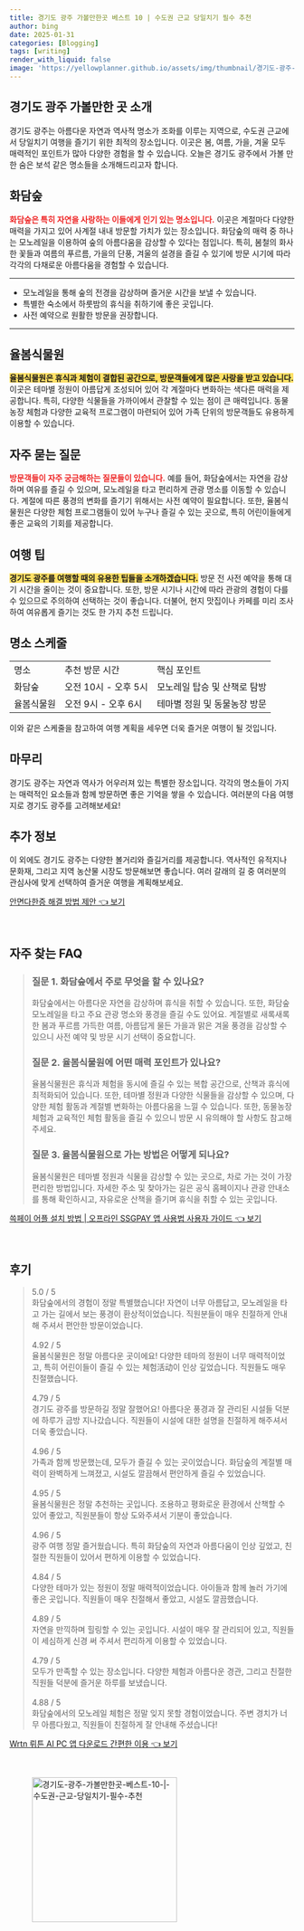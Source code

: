 ```yaml
---
title: 경기도 광주 가볼만한곳 베스트 10 | 수도권 근교 당일치기 필수 추천
author: bing
date: 2025-01-31
categories: [Blogging]
tags: [writing]
render_with_liquid: false
image: 'https://yellowplanner.github.io/assets/img/thumbnail/경기도-광주-가볼만한곳-베스트-10-|-수도권-근교-당일치기-필수-추천.webp'
---
```



<h2 id='경기도_광주_소개'>경기도 광주 가볼만한 곳 소개</h2>

<p>경기도 광주는 아름다운 자연과 역사적 명소가 조화를 이루는 지역으로, 수도권 근교에서 당일치기 여행을 즐기기 위한 최적의 장소입니다. 이곳은 봄, 여름, 가을, 겨울 모두 매력적인 포인트가 많아 다양한 경험을 할 수 있습니다. 오늘은 경기도 광주에서 가볼 만한 숨은 보석 같은 명소들을 소개해드리고자 합니다. </p>

<h2 id='화담숲'>화담숲</h2>

<p><b><span style="color: #ee2323;">화담숲은 특히 자연을 사랑하는 이들에게 인기 있는 명소입니다.</span></b> 이곳은 계절마다 다양한 매력을 가지고 있어 사계절 내내 방문할 가치가 있는 장소입니다. 화담숲의 매력 중 하나는 모노레일을 이용하여 숲의 아름다움을 감상할 수 있다는 점입니다. 특히, 봄철의 화사한 꽃들과 여름의 푸르름, 가을의 단풍, 겨울의 설경을 즐길 수 있기에 방문 시기에 따라 각각의 다채로운 아름다움을 경험할 수 있습니다.</p>

<hr />

<ul>
    <li>모노레일을 통해 숲의 전경을 감상하며 즐거운 시간을 보낼 수 있습니다.</li>
    <li>특별한 숙소에서 하룻밤의 휴식을 취하기에 좋은 곳입니다.</li>
    <li>사전 예약으로 원활한 방문을 권장합니다.</li>
</ul>

<hr />

<h2 id='율봄식물원'>율봄식물원</h2>

<p><b><span style="background-color: #ffe066;">율봄식물원은 휴식과 체험이 결합된 공간으로, 방문객들에게 많은 사랑을 받고 있습니다.</span></b> 이곳은 테마별 정원이 아름답게 조성되어 있어 각 계절마다 변화하는 색다른 매력을 제공합니다. 특히, 다양한 식물들을 가까이에서 관찰할 수 있는 점이 큰 매력입니다. 동물농장 체험과 다양한 교육적 프로그램이 마련되어 있어 가족 단위의 방문객들도 유용하게 이용할 수 있습니다.</p>

<h2 id='자주_묻는_질문'>자주 묻는 질문</h2>

<p><b><span style="color: #ee2323;">방문객들이 자주 궁금해하는 질문들이 있습니다.</span></b> 예를 들어, 화담숲에서는 자연을 감상하며 여유를 즐길 수 있으며, 모노레일을 타고 편리하게 관광 명소를 이동할 수 있습니다. 계절에 따른 풍경의 변화를 즐기기 위해서는 사전 예약이 필요합니다. 또한, 율봄식물원은 다양한 체험 프로그램들이 있어 누구나 즐길 수 있는 곳으로, 특히 어린이들에게 좋은 교육의 기회를 제공합니다.</p>

<h2 id='여행_팁'>여행 팁</h2>

<p><b><span style="background-color: #ffe066;">경기도 광주를 여행할 때의 유용한 팁들을 소개하겠습니다.</span></b> 방문 전 사전 예약을 통해 대기 시간을 줄이는 것이 중요합니다. 또한, 방문 시기나 시간에 따라 관광의 경험이 다를 수 있으므로 주의하여 선택하는 것이 좋습니다. 더불어, 현지 맛집이나 카페를 미리 조사하여 여유롭게 즐기는 것도 한 가지 추천 드립니다.</p>

<h2 id='명소_스케줄'>명소 스케줄</h2>

<table>
    <tr>
        <td>명소</td>
        <td>추천 방문 시간</td>
        <td>핵심 포인트</td>
    </tr>
    <tr>
        <td>화담숲</td>
        <td>오전 10시 - 오후 5시</td>
        <td>모노레일 탑승 및 산책로 탐방</td>
    </tr>
    <tr>
        <td>율봄식물원</td>
        <td>오전 9시 - 오후 6시</td>
        <td>테마별 정원 및 동물농장 방문</td>
    </tr>
</table>

<p>이와 같은 스케줄을 참고하여 여행 계획을 세우면 더욱 즐거운 여행이 될 것입니다.</p>

<h2 id='마무리'>마무리</h2>

<p>경기도 광주는 자연과 역사가 어우러져 있는 특별한 장소입니다. 각각의 명소들이 가지는 매력적인 요소들과 함께 방문하면 좋은 기억을 쌓을 수 있습니다. 여러분의 다음 여행지로 경기도 광주를 고려해보세요!</p>

<h2 id='추가정보'>추가 정보</h2>

<p>이 외에도 경기도 광주는 다양한 볼거리와 즐길거리를 제공합니다. 역사적인 유적지나 문화재, 그리고 지역 농산물 시장도 방문해보면 좋습니다. 여러 갈래의 길 중 여러분의 관심사에 맞게 선택하여 즐거운 여행을 계획해보세요.</p>


<p><a class="click-button" title="안면다한증 해결 방법 제안" href="https://yellowplanner.github.io/posts/%EC%95%88%EB%A9%B4%EB%8B%A4%ED%95%9C%EC%A6%9D-%ED%95%B4%EA%B2%B0-%EB%B0%A9%EB%B2%95-%EC%A0%9C%EC%95%88/" rel="dofollow">안면다한증 해결 방법 제안 👈 보기</a></p><br>
<h2 id='자주_찾는_FAQ'>자주 찾는 FAQ</h2>
<div itemscope="" itemtype="https://schema.org/FAQPage"> 
<blockquote> 
<div itemscope="" itemprop="mainEntity" itemtype="https://schema.org/Question"> 
<h3 itemprop="name">질문 1. 화담숲에서 주로 무엇을 할 수 있나요?</h3> 
<div itemscope="" itemprop="acceptedAnswer" itemtype="https://schema.org/Answer"> 
<span itemprop="text"> 
<p>화담숲에서는 아름다운 자연을 감상하며 휴식을 취할 수 있습니다. 또한, 화담숲 모노레일을 타고 주요 관광 명소와 풍경을 즐길 수도 있어요. 계절별로 새록새록한 봄과 푸르름 가득한 여름, 아름답게 물든 가을과 맑은 겨울 풍경을 감상할 수 있으니 사전 예약 및 방문 시기 선택이 중요합니다.</p> 
</span> 
</div> 
</div> 

<div itemscope="" itemprop="mainEntity" itemtype="https://schema.org/Question"> 
<h3 itemprop="name">질문 2. 율봄식물원에 어떤 매력 포인트가 있나요?</h3> 
<div itemscope="" itemprop="acceptedAnswer" itemtype="https://schema.org/Answer"> 
<span itemprop="text"> 
<p>율봄식물원은 휴식과 체험을 동시에 즐길 수 있는 복합 공간으로, 산책과 휴식에 최적화되어 있습니다. 또한, 테마별 정원과 다양한 식물들을 감상할 수 있으며, 다양한 체험 활동과 계절별 변화하는 아름다움을 느낄 수 있습니다. 또한, 동물농장 체험과 교육적인 체험 활동을 즐길 수 있으니 방문 시 유의해야 할 사항도 참고해주세요.</p> 
</span> 
</div> 
</div> 

<div itemscope="" itemprop="mainEntity" itemtype="https://schema.org/Question"> 
<h3 itemprop="name">질문 3. 율봄식물원으로 가는 방법은 어떻게 되나요?</h3> 
<div itemscope="" itemprop="acceptedAnswer" itemtype="https://schema.org/Answer"> 
<span itemprop="text"> 
<p>율봄식물원은 테마별 정원과 식물을 감상할 수 있는 곳으로, 차로 가는 것이 가장 편리한 방법입니다. 자세한 주소 및 찾아가는 길은 공식 홈페이지나 관광 안내소를 통해 확인하시고, 자유로운 산책을 즐기며 휴식을 취할 수 있는 곳입니다.</p> 
</span> 
</div> 
</div> 

</blockquote> 
</div>
<p><a class="click-button" title="쓱페이 어플 설치 방법 | 오프라인 SSGPAY 앱 사용법 사용자 가이드" href="https://yellowplanner.github.io/posts/%EC%93%B1%ED%8E%98%EC%9D%B4-%EC%96%B4%ED%94%8C-%EC%84%A4%EC%B9%98-%EB%B0%A9%EB%B2%95-%EC%98%A4%ED%94%84%EB%9D%BC%EC%9D%B8-SSGPAY-%EC%95%B1-%EC%82%AC%EC%9A%A9%EB%B2%95-%EC%82%AC%EC%9A%A9%EC%9E%90-%EA%B0%80%EC%9D%B4%EB%93%9C/" rel="dofollow">쓱페이 어플 설치 방법 | 오프라인 SSGPAY 앱 사용법 사용자 가이드 👈 보기</a></p><br>
<h2 id='후기'>후기</h2>
<div itemscope itemtype="https://schema.org/Product">
  <blockquote>
  <div itemprop="review" itemscope itemtype="https://schema.org/Review">
      <div itemprop="reviewRating" itemscope itemtype="https://schema.org/Rating"> <span itemprop="ratingValue">5.0</span> / <span itemprop="bestRating">5</span> </div>
      <span itemprop="reviewBody">화담숲에서의 경험이 정말 특별했습니다! 자연이 너무 아름답고, 모노레일을 타고 가는 길에서 보는 풍경이 환상적이었습니다. 직원분들이 매우 친절하게 안내해 주셔서 편안한 방문이었습니다.</span>
  </div>
  <br>
  <div itemprop="review" itemscope itemtype="https://schema.org/Review">
      <div itemprop="reviewRating" itemscope itemtype="https://schema.org/Rating"> <span itemprop="ratingValue">4.92</span> / <span itemprop="bestRating">5</span> </div>
      <span itemprop="reviewBody">율봄식물원은 정말 아름다운 곳이에요! 다양한 테마의 정원이 너무 매력적이었고, 특히 어린이들이 즐길 수 있는 체험活动이 인상 깊었습니다. 직원들도 매우 친절했습니다.</span>
  </div>
  <br>
  <div itemprop="review" itemscope itemtype="https://schema.org/Review">
      <div itemprop="reviewRating" itemscope itemtype="https://schema.org/Rating"> <span itemprop="ratingValue">4.79</span> / <span itemprop="bestRating">5</span> </div>
      <span itemprop="reviewBody">경기도 광주를 방문하길 정말 잘했어요! 아름다운 풍경과 잘 관리된 시설들 덕분에 하루가 금방 지나갔습니다. 직원들이 시설에 대한 설명을 친절하게 해주셔서 더욱 좋았습니다.</span>
  </div>
  <br>
  <div itemprop="review" itemscope itemtype="https://schema.org/Review">
      <div itemprop="reviewRating" itemscope itemtype="https://schema.org/Rating"> <span itemprop="ratingValue">4.96</span> / <span itemprop="bestRating">5</span> </div>
      <span itemprop="reviewBody">가족과 함께 방문했는데, 모두가 즐길 수 있는 곳이었습니다. 화담숲의 계절별 매력이 완벽하게 느껴졌고, 시설도 깔끔해서 편안하게 즐길 수 있었습니다.</span>
  </div>
  <br>
  <div itemprop="review" itemscope itemtype="https://schema.org/Review">
      <div itemprop="reviewRating" itemscope itemtype="https://schema.org/Rating"> <span itemprop="ratingValue">4.95</span> / <span itemprop="bestRating">5</span> </div>
      <span itemprop="reviewBody">율봄식물원은 정말 추천하는 곳입니다. 조용하고 평화로운 환경에서 산책할 수 있어 좋았고, 직원분들이 항상 도와주셔서 기분이 좋았습니다.</span>
  </div>
  <br>
  <div itemprop="review" itemscope itemtype="https://schema.org/Review">
      <div itemprop="reviewRating" itemscope itemtype="https://schema.org/Rating"> <span itemprop="ratingValue">4.96</span> / <span itemprop="bestRating">5</span> </div>
      <span itemprop="reviewBody">광주 여행 정말 즐거웠습니다. 특히 화담숲의 자연과 아름다움이 인상 깊었고, 친절한 직원들이 있어서 편하게 이용할 수 있었습니다.</span>
  </div>
  <br>
  <div itemprop="review" itemscope itemtype="https://schema.org/Review">
      <div itemprop="reviewRating" itemscope itemtype="https://schema.org/Rating"> <span itemprop="ratingValue">4.84</span> / <span itemprop="bestRating">5</span> </div>
      <span itemprop="reviewBody">다양한 테마가 있는 정원이 정말 매력적이었습니다. 아이들과 함께 놀러 가기에 좋은 곳입니다. 직원들이 매우 친절해서 좋았고, 시설도 깔끔했습니다.</span>
  </div>
  <br>
  <div itemprop="review" itemscope itemtype="https://schema.org/Review">
      <div itemprop="reviewRating" itemscope itemtype="https://schema.org/Rating"> <span itemprop="ratingValue">4.89</span> / <span itemprop="bestRating">5</span> </div>
      <span itemprop="reviewBody">자연을 만끽하며 힐링할 수 있는 곳입니다. 시설이 매우 잘 관리되어 있고, 직원들이 세심하게 신경 써 주셔서 편리하게 이용할 수 있었습니다.</span>
  </div>
  <br>
  <div itemprop="review" itemscope itemtype="https://schema.org/Review">
      <div itemprop="reviewRating" itemscope itemtype="https://schema.org/Rating"> <span itemprop="ratingValue">4.79</span> / <span itemprop="bestRating">5</span> </div>
      <span itemprop="reviewBody">모두가 만족할 수 있는 장소입니다. 다양한 체험과 아름다운 경관, 그리고 친절한 직원들 덕분에 즐거운 하루를 보냈습니다.</span>
  </div>
  <br>
  <div itemprop="review" itemscope itemtype="https://schema.org/Review">
      <div itemprop="reviewRating" itemscope itemtype="https://schema.org/Rating"> <span itemprop="ratingValue">4.88</span> / <span itemprop="bestRating">5</span> </div>
      <span itemprop="reviewBody">화담숲에서의 모노레일 체험은 정말 잊지 못할 경험이었습니다. 주변 경치가 너무 아름다웠고, 직원들이 친절하게 잘 안내해 주셨습니다!</span>
  </div>
  </blockquote>
</div>
<p><a class="click-button" title="Wrtn 뤼튼 AI PC 앱 다운로드 간편한 이용" href="https://yellowplanner.github.io/posts/Wrtn-%EB%A4%BC%ED%8A%BC-AI-PC-%EC%95%B1-%EB%8B%A4%EC%9A%B4%EB%A1%9C%EB%93%9C-%EA%B0%84%ED%8E%B8%ED%95%9C-%EC%9D%B4%EC%9A%A9/" rel="dofollow">Wrtn 뤼튼 AI PC 앱 다운로드 간편한 이용 👈 보기</a></p><br>
<figure class="image"><img src="https://yellowplanner.github.io/assets/img/thumbnail/경기도-광주-가볼만한곳-베스트-10-|-수도권-근교-당일치기-필수-추천.webp" alt="경기도-광주-가볼만한곳-베스트-10-|-수도권-근교-당일치기-필수-추천" width="256" height="256"></figure>